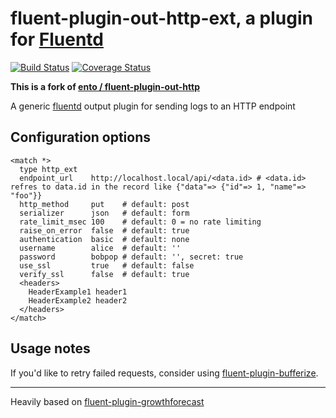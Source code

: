 # fluent-plugin-out-http-ext, a plugin for [Fluentd](http://fluentd.org)

[![Build Status](https://travis-ci.org/kawasakitoshiya/fluent-plugin-out-http-ext.svg)](https://travis-ci.org/kawasakitoshiya/fluent-plugin-out-http-ext)
[![Coverage Status](https://coveralls.io/repos/kawasakitoshiya/fluent-plugin-out-http-ext/badge.svg?branch=master&service=github)](https://coveralls.io/github/kawasakitoshiya/fluent-plugin-out-http-ext?branch=master)

**This is a fork of [ento / fluent-plugin-out-http](https://github.com/ento/fluent-plugin-out-http)**

A generic [fluentd][1] output plugin for sending logs to an HTTP endpoint

## Configuration options

    <match *>
      type http_ext
      endpoint_url    http://localhost.local/api/<data.id> # <data.id> refres to data.id in the record like {"data"=> {"id"=> 1, "name"=> "foo"}}
      http_method     put    # default: post
      serializer      json   # default: form
      rate_limit_msec 100    # default: 0 = no rate limiting
      raise_on_error  false  # default: true
      authentication  basic  # default: none
      username        alice  # default: ''
      password        bobpop # default: '', secret: true
      use_ssl         true   # default: false
      verify_ssl      false  # default: true
      <headers>
        HeaderExample1 header1
        HeaderExample2 header2
      </headers>
    </match>

## Usage notes

If you'd like to retry failed requests, consider using [fluent-plugin-bufferize][3].

----

Heavily based on [fluent-plugin-growthforecast][2]

  [1]: http://fluentd.org/
  [2]: https://github.com/tagomoris/fluent-plugin-growthforecast
  [3]: https://github.com/sabottenda/fluent-plugin-bufferize
